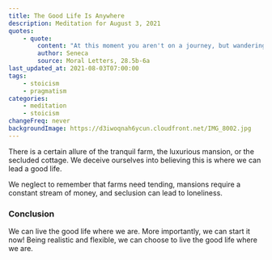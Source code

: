```yaml
---
title: The Good Life Is Anywhere
description: Meditation for August 3, 2021
quotes:
    - quote:
        content: "At this moment you aren't on a journey, but wandering about, being driven from place to place, even though what you seek — to live well — is found in all places. Is there any place more full of confusion than the Forum? Yet even there you can live at peace, if needed."
        author: Seneca
        source: Moral Letters, 28.5b-6a
last_updated_at: 2021-08-03T07:00:00
tags:
    - stoicism
    - pragmatism
categories:
    - meditation
    - stoicism
changeFreq: never
backgroundImage: https://d3iwoqnah6ycun.cloudfront.net/IMG_8002.jpg
---
```


There is a certain allure of the tranquil farm, the luxurious mansion, or the secluded cottage. We deceive ourselves 
into believing this is where we can lead a good life.

We neglect to remember that farms need tending, mansions require a constant stream of money, and seclusion can lead to 
loneliness.

### Conclusion

We can live the good life where we are. More importantly, we can start it now! Being realistic and flexible, we can 
choose to live the good life where we are.
